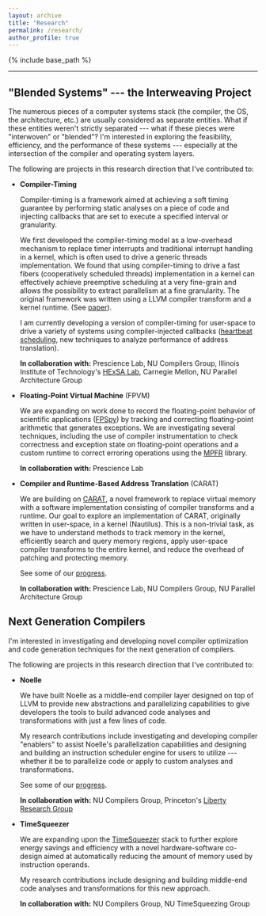 ```yaml
---
layout: archive
title: "Research"
permalink: /research/
author_profile: true
---
```


{% include base_path %}

---

## "Blended Systems" --- the Interweaving Project
The numerous pieces of a computer systems stack (the compiler, the OS, the 
architecture, etc.) are usually considered as separate entities. What if 
these entities weren't strictly separated --- what if these pieces were
"interwoven" or "blended"? I'm interested in exploring the feasibility, 
efficiency, and the performance of these systems --- especially at the 
intersection of the compiler and operating system layers. 

The following are projects in this research direction that I've contributed to:

- **Compiler-Timing**

  Compiler-timing is a framework aimed at achieving a soft timing guarantee 
  by performing static analyses on a piece of code and injecting callbacks 
  that are set to execute a specified interval or granularity. 

  We first developed the compiler-timing model as a low-overhead mechanism to 
  replace timer interrupts and traditional interrupt handling in a kernel,
  which is often used to drive a generic threads implementation. We found 
  that using compiler-timing to drive a fast fibers (cooperatively 
  scheduled threads) implementation in a kernel can effectively achieve 
  preemptive scheduling at a very fine-grain and allows the possibility
  to extract parallelism at a fine granularity. The original framework 
  was written using a LLVM compiler transform and a kernel runtime.
  (See [paper](https://souradipghosh.com/pubs-talks/)).
 
  I am currently developing a version of compiler-timing for user-space
  to drive a variety of systems using compiler-injected callbacks
  ([heartbeat scheduling](http://www.andrew.cmu.edu/user/mrainey//heartbeat/heartbeat.html),
  new techniques to analyze performance of address translation). 
 
  **In collaboration with:** Prescience Lab, NU Compilers Group, Illinois Institute 
  of Technology's [HExSA Lab](http://cs.iit.edu/~khale/lab/index.html), Carnegie Mellon, 
  NU Parallel Architecture Group

- **Floating-Point Virtual Machine** (FPVM)

  We are expanding on work done to record the floating-point behavior
  of scientific applications ([FPSpy](http://pdinda.org/Papers/hpdc20.pdf)) by tracking and correcting 
  floating-point arithmetic that generates exceptions. We are investigating
  several techniques, including the use of compiler instrumentation
  to check correctness and exception state on floating-point
  operations and a custom runtime to correct erroring operations using
  the [MPFR](https://www.mpfr.org/) library.
 
  **In collaboration with:** Prescience Lab 

- **Compiler and Runtime-Based Address Translation** (CARAT)

  We are building on [CARAT](http://pdinda.org/Papers/pldi20.pdf), a novel framework to replace virtual 
  memory with a software implementation consisting of compiler transforms
  and a runtime. Our goal to explore an implementation of CARAT, 
  originally written in user-space, in a kernel (Nautilus). This is
  a non-trivial task, as we have to understand methods to track memory
  in the kernel, efficiently search and query memory regions, apply 
  user-space compiler transforms to the entire kernel, and reduce 
  the overhead of patching and protecting memory.
  
  See some of our [progress](https://souradipghosh.com/pubs-talks/).
 
  **In collaboration with:** Prescience Lab, NU Compilers Group, NU Parallel Architecture Group


## Next Generation Compilers 
I'm interested in investigating and developing novel compiler optimization
and code generation techniques for the next generation of compilers. 

The following are projects in this research direction that I've contributed to:
 
- **Noelle**

  We have built Noelle as a middle-end compiler layer designed on top 
  of LLVM to provide new abstractions and parallelizing capabilities 
  to give developers the tools to build advanced code analyses and 
  transformations with just a few lines of code.  

  My research contributions include investigating and developing 
  compiler "enablers" to assist Noelle's parallelization capabilities 
  and designing and building an instruction scheduler engine for 
  users to utilize --- whether it be to parallelize code or apply 
  to custom analyses and transformations. 
  
  See some of our [progress](https://users.cs.northwestern.edu/~simonec/Software.html).

  **In collaboration with:** NU Compilers Group, Princeton's [Liberty
  Research Group](https://liberty.princeton.edu/) 

- **TimeSqueezer**

  We are expanding upon the [TimeSqueezer](https://users.cs.northwestern.edu/~simonec/files/Research/papers/RES_ISCA_2019.pdf)
  stack to further explore energy savings and efficiency with a novel 
  hardware-software co-design aimed at automatically reducing the 
  amount of memory used by instruction operands. 

  My research contributions include designing and building middle-end 
  code analyses and transformations for this new approach.  

  **In collaboration with:** NU Compilers Group, NU TimeSqueezing Group 
